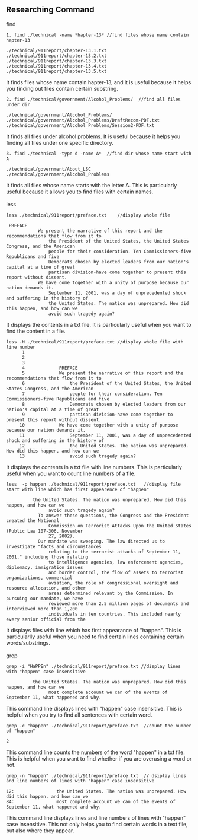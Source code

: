 ## Researching Command
find
~~~
1. find ./technical -name *hapter-13* //find files whose name contain hapter-13

./technical/911report/chapter-13.1.txt
./technical/911report/chapter-13.2.txt
./technical/911report/chapter-13.3.txt
./technical/911report/chapter-13.4.txt
./technical/911report/chapter-13.5.txt
~~~
It finds files whose name contain hapter-13, and it is useful because it helps you finding out files contain certain substring. 
~~~
2. find ./technical/government/Alcohol_Problems/  //find all files under dir

./technical/government/Alcohol_Problems/
./technical/government/Alcohol_Problems/DraftRecom-PDF.txt
./technical/government/Alcohol_Problems/Session2-PDF.txt
~~~
It finds all files under alcohol problems. It is useful because it helps you finding all files under one specific directory. 
~~~
3. find ./technical -type d -name A*  //find dir whose name start with A

./technical/government/About_LSC
./technical/government/Alcohol_Problems
~~~
It finds all files whose name starts with the letter A. This is particularly useful because it allows you to find files with certain names. 
<Br>
<Br>
less
~~~
less ./technical/911report/preface.txt    //display whole file

 PREFACE
            We present the narrative of this report and the recommendations that flow from it to
                the President of the United States, the United States Congress, and the American
                people for their consideration. Ten Commissioners-five Republicans and five
                Democrats chosen by elected leaders from our nation's capital at a time of great
                partisan division-have come together to present this report without dissent.
            We have come together with a unity of purpose because our nation demands it.
                September 11, 2001, was a day of unprecedented shock and suffering in the history of
                the United States. The nation was unprepared. How did this happen, and how can we
                avoid such tragedy again?
~~~
It displays the contents in a txt file. It is particularly useful when you  want  to find the content in a file. 
~~~
less -N ./technical/911report/preface.txt //display whole file with line number
      1
      2
      3
      4             PREFACE
      5             We present the narrative of this report and the recommendations that flow from it to
      6                 the President of the United States, the United States Congress, and the American
      7                 people for their consideration. Ten Commissioners-five Republicans and five
      8                 Democrats chosen by elected leaders from our nation's capital at a time of great
      9                 partisan division-have come together to present this report without dissent.
     10             We have come together with a unity of purpose because our nation demands it.
     11                 September 11, 2001, was a day of unprecedented shock and suffering in the history of
     12                 the United States. The nation was unprepared. How did this happen, and how can we
     13                 avoid such tragedy again?
~~~
It displays the contents in a txt file with line numbers. This is particularly useful when you want to count line numbers of a file. 
~~~
less  -p happen ./technical/911report/preface.txt   //display file start with line which has first appearence of "happen"  

	      the United States. The nation was unprepared. How did this happen, and how can we
                avoid such tragedy again?
            To answer these questions, the Congress and the President created the National
                Commission on Terrorist Attacks Upon the United States (Public Law 107-306, November
                27, 2002).
            Our mandate was sweeping. The law directed us to investigate "facts and circumstances
                relating to the terrorist attacks of September 11, 2001," including those relating
                to intelligence agencies, law enforcement agencies, diplomacy, immigration issues
                and border control, the flow of assets to terrorist organizations, commercial
                aviation, the role of congressional oversight and resource allocation, and other
                areas determined relevant by the Commission. In pursuing our mandate, we have
                reviewed more than 2.5 million pages of documents and interviewed more than 1,200
                individuals in ten countries. This included nearly every senior official from the
~~~
It displays files with line which has first appearance of "happen". This is particularlly useful when you need to find certain lines containing certain words/substrings. 
<Br>
<Br>
grep
~~~
grep -i "HaPPEn" ./technical/911report/preface.txt //display lines with "happen" case insensitive

	      the United States. The nation was unprepared. How did this happen, and how can we
                most complete account we can of the events of September 11, what happened and why.
~~~
This command line displays lines with "happen" case insensitive. This is helpful when you try to find all sentences with certain word.
~~~
grep -c "happen" ./technical/911report/preface.txt  //count the number of "happen"

2
~~~
This command line counts the numbers of the word "happen" in a txt file. This is helpful when you want to find whether if you are overusing a word or not. 
~~~
grep -n "happen" ./technical/911report/preface.txt  // dsiplay lines and line numbers of lines with "happen" case insensitive

12:                the United States. The nation was unprepared. How did this happen, and how can we
84:                most complete account we can of the events of September 11, what happened and why.
~~~
This command line displays lines and line numbers of lines with "happen" case insensitive. This not only helps you to find certain words in a text file, but also where they appear.  

